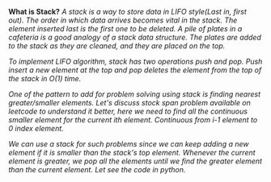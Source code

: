 **What is Stack?**
*A stack is a way to store data in LIFO style(Last in, first out). The order in which data arrives becomes vital in the stack. The element inserted last is the first one to be deleted. A pile of plates in a cafeteria is a good analogy of a stack data structure. The plates are added to the stack as they are cleaned, and they are placed on the top.*


*To implement LIFO algorithm, stack has two operations push and pop. Push insert a new element at the top and pop deletes the element from the top of the stack in O(1) time.*


*One of the pattern to add for problem solving using stack is finding nearest greater/smaller elements. Let's discuss stock span problem available on leetcode to understand it better, here we need to find all the continuous smaller element for the current ith element. Continuous from i-1  element to 0 index element.*


*We can use a stack for such problems since we can keep adding a new element if it is smaller than the stack's top element. Whenever the current element is greater, we pop all the elements until we find the greater element than the current element. Let see the code in python.*